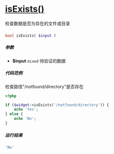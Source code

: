 [isExists()](http://twinh.github.com/widget/api/isExists)
=========================================================

检查数据是否为存在的文件或目录

### 
```php
bool isExists( $input )
```

##### 参数
* **$input** `mixed` 待验证的数据

##### 代码范例
检查路径"/notfound/directory"是否存在
```php
<?php

if ($widget->isExists('/notfound/directory')) {
    echo 'Yes';
} else {
    echo 'No';
}
```
##### 运行结果
```php
'No'
```
